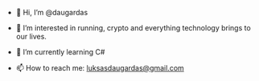- 👋 Hi, I’m @daugardas
- 👀 I’m interested in running, crypto and everything technology brings to our lives.
- 🌱 I’m currently learning C#

- 📫 How to reach me: luksasdaugardas@gmail.com
